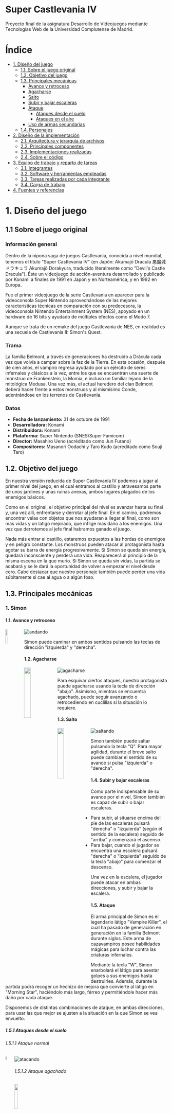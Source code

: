 # Super Castlevania IV
Proyecto final de la asignatura Desarrollo de Videojuegos mediante Tecnologías Web de la Universidad Complutense de Madrid.

# Índice

* [1. Diseño del juego](https://github.com/DVI-SC4/SuperCastlevania4#1-dise%C3%B1o-del-juego)
	* [1.1. Sobre el juego original](https://github.com/DVI-SC4/SuperCastlevania4#11-sobre-el-juego-original)
	* [1.2. Objetivo del juego](https://github.com/DVI-SC4/SuperCastlevania4#12-objetivo-del-juego) 
	* [1.3. Principales mecánicas](https://github.com/DVI-SC4/SuperCastlevania4#13-principales-mec%C3%A1nicas)
		* [Avance y retroceso](https://github.com/DVI-SC4/SuperCastlevania4#1-avance-y-retroceso)
		* [Agacharse](https://github.com/DVI-SC4/SuperCastlevania4#2-agacharse)
		* [Salto](https://github.com/DVI-SC4/SuperCastlevania4#3-salto)
		* [Subir y bajar escaleras](https://github.com/DVI-SC4/SuperCastlevania4#4-subir-y-bajar-escaleras)
		* [Ataque](https://github.com/DVI-SC4/SuperCastlevania4#5-ataque)
			*  [Ataques desde el suelo](https://github.com/DVI-SC4/SuperCastlevania4#51-ataques-desde-el-suelo)
			*  [Ataques en el aire](https://github.com/DVI-SC4/SuperCastlevania4#52-ataques-en-el-aire)
		* [Uso de armas secundarias](https://github.com/DVI-SC4/SuperCastlevania4#6-uso-de-armas-secundarias)  
	* [1.4. Personajes](https://github.com/DVI-SC4/SuperCastlevania4#14-personajes)
* [2. Diseño de la implementación](https://github.com/DVI-SC4/SuperCastlevania4#2-dise%C3%B1o-de-la-implementaci%C3%B3n)
	* [2.1. Arquitectura y jerarquía de archivos](https://github.com/DVI-SC4/SuperCastlevania4#21-arquitectura-y-jerarqu%C3%ADa-de-archivos)
	* [2.2. Principales componentes](https://github.com/DVI-SC4/SuperCastlevania4#22-principales-componentes)
	* [2.3. Implementaciones realizadas](https://github.com/DVI-SC4/SuperCastlevania4#23-implementaciones-realizadas)
	* [2.4. Sobre el código](https://github.com/DVI-SC4/SuperCastlevania4#24-sobre-el-c%C3%B3digo)
* [3. Equipo de trabajo y reparto de tareas](https://github.com/DVI-SC4/SuperCastlevania4#3-equipo-de-trabajo-y-reparto-de-tareas)
	* [3.1. Integrantes](https://github.com/DVI-SC4/SuperCastlevania4#31-integrantes)
	* [3.2. Software y herramientas empleadas](https://github.com/DVI-SC4/SuperCastlevania4#32-software-y-herramientas-empleadas)
	* [3.3. Tareas realizadas por cada integrante](https://github.com/DVI-SC4/SuperCastlevania4#33-tareas-realizadas-por-cada-integrante)
	* [3.4. Carga de trabajo](https://github.com/DVI-SC4/SuperCastlevania4#34-carga-de-trabajo)
* [4. Fuentes y referencias](https://github.com/DVI-SC4/SuperCastlevania4#4-fuentes-y-referencias)

# 1. Diseño del juego

## 1.1 Sobre el juego original

### Información general

Dentro de la nipona saga de juegos Castlevania, conocida a nivel mundial, tenemos el título "Super Castlevania IV" (en Japón: Akumajō Dracula 悪魔城ドラキュラ Akumajō Dorakyura, traducido literalmente como "Devil's Castle Dracula"). Éste un videojuego de acción-aventura desarrollado y publicado por Konami a finales de 1991 en Japón y en Norteamérica, y en 1992 en Europa. 

Fue el primer videojuego de la serie Castlevania en aparecer para la videoconsola Super Nintendo aprovechándose de las mejores características técnicas en comparación con su predecesora, la videoconsola Nintendo Entertainment System (NES), apoyado en un hardware de 16 bits y ayudado de múltiples efectos como el Modo 7.

Aunque se trata de un remake del juego Castlevania de NES, en realidad es una secuela de Castlevania II: Simon's Quest.

### Trama

La familia Belmont, a través de generaciones ha destruido a Drácula cada vez que volvía a campar sobre la faz de la Tierra. En esta ocasión, después de cien años, el vampiro regresa ayudado por un ejército de seres infernales y clásicos a la vez, entre los que se encuentran una suerte de monstruo de Frankenstein, la Momia, e incluso un familiar lejano de la mitológica Medusa. Una vez más, el actual heredero del clan Belmont deberá hacer frente a estos monstruos y al mismísimo Conde, adentrándose en los terrenos de Castlevania.

### Datos

* **Fecha de lanzamiento:** 31 de octubre de 1991
* **Desarrolladora:** Konami
* **Distribuidora:** Konami
* **Plataforma:** Super Nintendo (SNES/Super Famicom)
* **Director:** Masahiro Ueno (acréditado como Jun Furano)
* **Compositores:** Masanori Oodachi y Taro Kudo (acreditado como Souji Taro)
	
## 1.2. Objetivo del juego

En nuestra versión reducida de Super Castlevania IV podemos a jugar al primer nivel del juego, en el cual entramos al castillo y atravesamos parte de unos jardines y unas ruinas anexas, ambos lugares plagados de los enemigos básicos. 

Como en el original, el objetivo principal del nivel es avanzar hasta su final y, una vez allí, enfrentarse y derrotar al jefe final. En el camino, podremos encontrar velas con objetos que nos ayudaran a  llegar al final, como son mas vidas y un latigo mejorado, que inflige mas daño a los enemigos. Una vez que derrotemos al jefe final habramos ganado el juego.

Nada más entrar al castillo, estaremos expuestos a las hordas de enemigos y en peligro constante. Los monstruos pueden atacar al protagonista hasta agotar su barra de energía progresivamente. Si Simon se queda sin energía, quedará inconsciente y perderá una vida. Reaparecerá al principio de la misma escena en la que murio. Si Simon se queda sin vidas, la partida se acabará y se le dará la oportunidad de volver a empezar el nivel desde cero. Cabe destacar que nuestro personaje también puede perder una vida súbitamente si cae al agua o a algún foso.

## 1.3. Principales mecánicas

### 1. Simon

#### 1.1. Avance y retroceso

<img src="https://github.com/DVI-SC4/SuperCastlevania4/blob/master/Recursos%20memoria/Gu%C3%ADa%20de%20movimientos/movimiento/teclas_andando.png?raw=true" width="11%" align="left" />

![andando](https://github.com/DVI-SC4/SuperCastlevania4/blob/master/Recursos%20memoria/Gu%C3%ADa%20de%20movimientos/movimiento/andando.gif?raw=true)

Simon puede caminar en ambos sentidos pulsando las teclas de dirección "izquierda" y "derecha".

#### 1.2. Agacharse

<img src="https://github.com/DVI-SC4/SuperCastlevania4/blob/master/Recursos%20memoria/Gu%C3%ADa%20de%20movimientos/movimiento/teclas_agacharse.png?raw=true" width="20%" align="left"/>

![agacharse](https://github.com/DVI-SC4/SuperCastlevania4/blob/master/Recursos%20memoria/Gu%C3%ADa%20de%20movimientos/movimiento/agacharse.gif?raw=true)

Para esquivar ciertos ataques, nuestro protagonista puede agacharse usando la tecla de dirección "abajo". Asimismo, mientras se encuentra agachado, puede seguir avanzando o retrocediendo en cuclillas si la situación lo requiere.

#### 1.3. Salto

<img src="https://github.com/DVI-SC4/SuperCastlevania4/blob/master/Recursos%20memoria/Gu%C3%ADa%20de%20movimientos/movimiento/teclas_saltando.png?raw=true" width="20%" align="left"/>

![saltando](https://github.com/DVI-SC4/SuperCastlevania4/blob/master/Recursos%20memoria/Gu%C3%ADa%20de%20movimientos/movimiento/saltando.gif?raw=true)

Simon también puede saltar pulsando la tecla "Q". Para mayor agilidad, durante el breve salto puede cambiar el sentido de su avance si pulsa "izquierda" o "derecha".

#### 1.4. Subir y bajar escaleras

Como parte indispensable de su avance por el nivel, Simon también es capaz de subir o bajar escaleras. 
* Para subir, al situarse encima del pie de las escaleras pulsará "derecha" o "izquierda" (según el sentido de la escalera) seguido de "arriba" y comenzará el ascenso.
* Para bajar, cuando el jugador se encuentra una escalera pulsará "derecha" o "izquierda" seguido de la tecla "abajo" para comenzar el descenso.

Una vez en la escalera, el jugador puede atacar en ambas direcciones, y subir y bajar la escalera.

#### 1.5. Ataque

El arma principal de Simon es el legendario látigo "Vampire Killer", el cual ha pasado de generación en generación en la familia Belmont durante siglos. Este arma de cazavampiros posee habilidades mágicas para luchar contra las criaturas infernales. 

Mediante la tecla "W", Simon enarbolará el látigo para asestar golpes a sus enemigos hasta destruirles. Además, durante la partida podrá recoger un hechizo de mejora que convierte al látigo en "Morning Star", haciéndolo más largo, férreo y permitiéndole hacer más daño por cada ataque.

Disponemos de distintas combinaciones de ataque, en ambas direcciones, para usar las que mejor se ajusten a la situación en la que Simon se vea envuelto.

##### 1.5.1 Ataques desde el suelo

###### 1.5.1.1 Ataque normal

<img src="https://github.com/DVI-SC4/SuperCastlevania4/blob/master/Recursos%20memoria/Gu%C3%ADa%20de%20movimientos/teclas/W.png?raw=true" width="5%" align="left"/>

![atacando](https://github.com/DVI-SC4/SuperCastlevania4/blob/master/Recursos%20memoria/Gu%C3%ADa%20de%20movimientos/ataques%20en%20el%20suelo/atacando.gif?raw=true)

###### 1.5.1.2 Ataque agachado

<img src="https://github.com/DVI-SC4/SuperCastlevania4/blob/master/Recursos%20memoria/Gu%C3%ADa%20de%20movimientos/ataques%20en%20el%20suelo/teclas_atacando_agachado.png?raw=true" width="14%" />

![atacando_agachado](https://github.com/DVI-SC4/SuperCastlevania4/blob/master/Recursos%20memoria/Gu%C3%ADa%20de%20movimientos/ataques%20en%20el%20suelo/atacando_agachado.gif?raw=true)

###### 1.5.1.3 Ataque en vertical

<img src="https://github.com/DVI-SC4/SuperCastlevania4/blob/master/Recursos%20memoria/Gu%C3%ADa%20de%20movimientos/ataques%20en%20el%20suelo/teclas_atacando_vertical.png?raw=true" width="14%"/>

![atacando_haciarriba](https://github.com/DVI-SC4/SuperCastlevania4/blob/master/Recursos%20memoria/Gu%C3%ADa%20de%20movimientos/ataques%20en%20el%20suelo/atacando_vertical.gif?raw=true)

###### 1.5.1.4 Ataque en diagonal

<img src="https://github.com/DVI-SC4/SuperCastlevania4/blob/master/Recursos%20memoria/Gu%C3%ADa%20de%20movimientos/ataques%20en%20el%20suelo/teclas_ataque_diagonal.png?raw=true" width="24%"/>

![atacando_diagonal](https://github.com/DVI-SC4/SuperCastlevania4/blob/master/Recursos%20memoria/Gu%C3%ADa%20de%20movimientos/ataques%20en%20el%20suelo/ataque_diagonal.gif?raw=true)

##### 1.5.2 Ataques en el aire

###### 1.5.2.1 Ataque normal saltando

<img src="https://github.com/DVI-SC4/SuperCastlevania4/blob/master/Recursos%20memoria/Gu%C3%ADa%20de%20movimientos/ataques%20saltando/teclas_atacando_saltando.png?raw=true" width="24%" align="left"/>

![atacando_saltando](https://github.com/DVI-SC4/SuperCastlevania4/blob/master/Recursos%20memoria/Gu%C3%ADa%20de%20movimientos/ataques%20saltando/atacando_saltando.gif?raw=true)

###### 1.5.2.2 Ataque en vertical saltando

<img src="https://github.com/DVI-SC4/SuperCastlevania4/blob/master/Recursos%20memoria/Gu%C3%ADa%20de%20movimientos/ataques%20saltando/teclas_atacando_vertical_saltando.png?raw=true" width="24%" />

![atacando_verticalarriba_saltando](https://github.com/DVI-SC4/SuperCastlevania4/blob/master/Recursos%20memoria/Gu%C3%ADa%20de%20movimientos/ataques%20saltando/atacando_vertical_saltando.gif?raw=true)

###### 1.5.2.3 Ataque hacia abajo saltando

<img src="https://github.com/DVI-SC4/SuperCastlevania4/blob/master/Recursos%20memoria/Gu%C3%ADa%20de%20movimientos/ataques%20saltando/teclas_atacando_verticalabajo.png?raw=true" width="24%"/>

![atacando_verticalabajo_saltando](https://github.com/DVI-SC4/SuperCastlevania4/blob/master/Recursos%20memoria/Gu%C3%ADa%20de%20movimientos/ataques%20saltando/atacando_verticalabajo.gif?raw=true)

###### 1.5.2.4 Ataque en diagonal saltando

<img src="https://github.com/DVI-SC4/SuperCastlevania4/blob/master/Recursos%20memoria/Gu%C3%ADa%20de%20movimientos/ataques%20saltando/teclas_atacando_diagonalarriba_saltando.png?raw=true" width="24%" />

![atacando_diagonal_saltando](https://github.com/DVI-SC4/SuperCastlevania4/blob/master/Recursos%20memoria/Gu%C3%ADa%20de%20movimientos/ataques%20saltando/atacando_diagonalarriba_saltando.gif?raw=true)

###### 1.5.2.5 Ataque en diagonal hacia abajo saltando

<img src="https://github.com/DVI-SC4/SuperCastlevania4/blob/master/Recursos%20memoria/Gu%C3%ADa%20de%20movimientos/ataques%20saltando/teclas_atacando_diagonalabajo_saltando.png?raw=true" width="24%"/>

![atacando_diagonal_abajo_saltando](https://github.com/DVI-SC4/SuperCastlevania4/blob/master/Recursos%20memoria/Gu%C3%ADa%20de%20movimientos/ataques%20saltando/atacando_diagonalabajo_saltando.gif?raw=true)


### 2. Enemigos 

Tenemos dos enemigos basicos el esqueleto y el murcielago. En ambos casos necesitan dos golpes del latigo basico para morir y un golpe del latigo mejorado.

En el caso de que se choquen con Simon le quitaran un punto de salud, se hará inmune por un tiempo limitado y retrocederá un poco respecto a su posicion.

#### 2.1. Esqueleto

El esqueleto tiene la movilidad limitada, es decir, se mueve hacia la derecha y hacia la izquierda en un espacio limitado.

#### 2.2. Murcielago

El murcielago va por el aire volando hasta que se choque con una pared, que en ese caso cambiará la direccion.

### 3. Jefe Final

Como jefe final hemos elegido el propio del nivel, que es Rowdain. Este tiene 16 puntos de salud igual que Simon y le afecta el latigo igual que a los enemigos normales. Latigo normal quita y¡un punto de salud y latigo mejorado quitará dos puntos.

Cuando la salud del jefe llega a la mitad desmonta su montura y tenemos que enfrentarnos con un esqueleto, que cada cierto tiempo se teletransporta a un punto aleatorio del nivel. Para avisarnos de que se va a teletransportar este parpadea unas cuantas veces y despues se teletransporta.

Una vez que matamos al jefe, hemos ganado el juego.

### 4. HUD

A un lado del HUD podemos ver la putuacion obtenida, la salud de Simon y la salud del jefe final. y al otro lado tenemos el nivel y la escena en la que nos encontramos y las vidas.

### 5. Velas

Generan objetos que nos facilitan la jugabilidad del juego, estos objetos son vidas, y upgrade del latigo.

## 1.4. Personajes

### 1. Simon Belmont

![Simon Belmont](https://i.gifer.com/1Pu8.gif)

Simon es un reconocido cazador de vampiros del siglo XVII, y también el primero en aparecer y uno de los más reconocidos de los héroes de la saga Castlevania. Es heredero del clan Belmont y del afamado látigo Matavampiros (Vampire Killer), convirtiéndose en el más famoso cazador de vampiros. 

Nacido alrededor del año 1669, Simon creció escuchando las historias de sus grandes antepasados que habían derrotado a Drácula, junto con aquellos que lo ayudaron. Mientras se entrenaba en las habilidades del látigo, solía preguntarse cómo estaría a la altura de estos guerreros legendarios.

A la edad de 22 años en el año 1691, tendría la oportunidad de demostrar que era digno del legado de su familia. En el día de Pascua, 100 años después de que fue derrotado por Christopher Belmont, el conde Drácula regresaba de nuevo al mundo de los vivos. Simon estaba determinado a poner fin a la amenaza de este nuevo reinado de terror, y entró solo en el castillo de Drácula para enfrentar al conde.

Simon es bastante temerario e inclinado a forzar su camino a través de las situaciones adversas y para su aventura lleva un peto hecho de cuero, botas altas y una diadema de metal.

### 2. Enemigos

Tenemos dos enemigos basicos el esqueleto y el murcielago, de los cuales ya hemos explicado sus mecanicas anteriormente.

### 3. Jefe final

Y de jefe final hemos introducido a Rowdain que es un esqueleto montado sobre un esqueleto de animal. Cuando le hemos golpeado varias veces, nos pasamos a enfrentar a un esqueleto armado.

# 2. Diseño de la implementación

<img src="https://github.com/DVI-SC4/SuperCastlevania4/blob/master/Recursos%20memoria/arquitectura/estructura.png?raw=true" width="20%" />

Con la finalidad de mejorar la productividad a la hora de desarrollar y hacer mas sencillos los cambios que se puedan producir, hemos separado el codigo en archivos y los hemos tratado como si fueran modulos del propio Quintus, haciendo uso de su espacio de nombres.  

## 2.1 Arquitectura y jerarquía de archivos

Hemos separado el código por "módulos", asi todos los caracteres del juego se encuentran en la carpeta entidades, donde tambien estaran los componentes necesarios para estos. Todo lo relacionado con pantallas de carga, menues, etc. esta ubicado en otra carpeta y los archivos para la gestion de otro elementos clave del juego en otra carpeta.

Todo el codigo se carga desde un fichero principal (main.js), desde donde se hace la carga de los módulos de Quintus así como de los nuestros.

## 2.2 Principales componentes

El unico componente que se ha implementado es para los enemigos, que comparten ciertas mecanicas y era logico llevarlo a un punto común.

## 2.3 Implementaciones realizadas

* Pantalla de introducción

* Menú principal
	* Comenzar partida 	
	* Pantalla con los controles de Simon
	* Créditos
	
* Jugador principal
	* Sprites y animaciones	 
	* Movimientos básicos
	* Ataque y uso del látigo (arma principal)
	* Subir y bajar escaleras	

* Varias escenas del primer nivel del juego original
	* Logica entre el cambio de escenas
	* Seguimiento al jugador a traves del nivel

* Enemigos
	* Sprites y animaciones 
	* Movimiento
	* Lógica de ataque y salud

* Objetos recogibles
	* Vidas
	* Upgrade del latigo

* Jefe final del nivel
	* Sprites y animaciones
	* Movimientos basicos
	* Teletransporte
	* Logica de ataque y gestion de la salud

* HUD
	* Medidor de energía del protagonista
	* Medidor de energía del jefe de nivel
	* Vidas restantes
	* Puntos acumulados

# 3. Equipo de trabajo y reparto de tareas

## 3.1. Integrantes

* [César Godino Rodríguez](https://github.com/cloudgrey)
* [Carmen López Gonzalo](https://github.com/calope03)
* [Sergio Pino Holgado](https://github.com/sepino)

## 3.2 Software y herramientas empleadas

### Desarrollo, depuración y testeo
* [Quintus JavaScript HTML5 Game Engine](http://www.html5quintus.com)
* [Sublime Text](https://www.sublimetext.com)
* [JetBrains WebStorm](https://www.jetbrains.com/webstorm/)
* [Google Chrome](https://www.google.com/chrome/)
* [Mozilla Firefox](https://www.mozilla.org/en-US/firefox/)
* [Safari](https://www.apple.com/es/safari/)
* [GitHub Desktop](https://desktop.github.com)

### Obtención y preparación de sprites
* [OpenEmu (OS X)](http://openemu.org)
* [Pixelmator (OS X)](http://www.pixelmator.com/mac/)
* [Vista Previa (OS X)](https://support.apple.com/es-es/guide/preview/prvwd4a90e45/mac)
* [Adobe Photoshop](https://www.adobe.com/es/products/photoshop.html)

### Obtención y edición de sonido
* [Audacity](https://www.audacityteam.org)
* [VLC media player](https://www.videolan.org/vlc/index.html)

### Desarrollo de nivel
* [Adobe Photoshop](https://www.adobe.com/es/products/photoshop.html)
* [Tiled](https://thorbjorn.itch.io/tiled)

### Memoria y documento de alcance
* [MacDown (OS X)](https://macdown.uranusjr.com)
* [Sublime Text](https://www.sublimetext.com)

### Presentacion
* [Google Presentaciones](https://docs.google.com/presentation/u/0/)
* [Camtasia Studio](https://www.techsmith.com/video-editor.html)

## 3.3. Tareas realizadas por cada integrante

* César:
	* Preparación de sprites, jsons y animaciones por frames de Simon, con posiciones de avance, ataques, saltos, escaleras...
	* Limpieza y preparación de sprite de Simon avanzando agachado a partir de capturas de emulación.
	* Programación de lógica de Simon: avance, saltos, agacharse, ataques con los diferentes combos... excepto su mecánica de comportamiento en escaleras.
	* Obtención y conversión de efectos de sonido, extrayéndolos de la grabación de una emulación.
	* Obtención de música de fondo (para introduccción, menú, nivel y créditos).
	* Obtención de imágenes con el recorrido visual (mapa en "horizontal") de los distintos niveles.
	* Limpieza y preparación de sprites de los elementos del HUD y de las armas secundarias, a partir de capturas de pantalla de una emulación.
	* Preparación de sprites y jsons de elementos de interacción del primer nivel (velas, esfera final, etc.).
	* Preparación de sprites de objetos recogibles (mejora de látigo, carne, corazones, etc.).
	* Preparación de sprites y jsons de enemigos básicos (murciélago, esqueleto, bicéfalo, etc.) con posiciones de avance, ataques y muerte.
	* Redacción de la memoria
		* Sección 1.1 Sobre el juego original
		* Sección 1.2 Objetivo del juego	 
		* Sección 1.3 Principales mecánicas (con preparación y edición de los gifs y las imágenes de combinaciones de teclas).
		* Sección de Simon en 1.4 Personajes.
		* Sección 2.3 Implementaciones realizadas
		* Sección 3.2 Software y herramientas empleadas
		* Sección 4 Fuentes y referencias
	* Realización de la intro del juego con los logos de la UCM y FdI.
	* Realización del menú principal del juego, junto con el sprite animado del selector en forma de llama.
	* Realización de la sección de controles del personaje, junto a las capturas de las poses de Simon.
	* Realización de los créditos del juego junto con el sprite animado de Simon al final y composición de los mensajes con las letras oficiales del juego.
	* Preparación de las imágenes con letras para la pantalla de Game Over.
* Carmen:
	* Preparacion de los recursos necesarios para las diferentes escenas.
	* Realizacion de las diferentes escenas con Tiled.
	* Programacion de la logica del cambio de escenas.
	* Gestion del seguimiento de la camara al jugador en el juego.
	* Añadidos todos los elementos del juego y sus atributos opcionales en el mapa.
	* Control de Simon en las escaleras:
		* Escaleras de subida
		* Escaleras de bajada
		* Deteccion del fin de la escalera
		* Atacar en escalera
		* Moverse hacia arriba y hacia abajo en la escalera
	* Detalles en los enemigos
		* Limitacion del movimiento del esqueleto
		* Gestion de los golpes recibidos segun sea el latigo normal o el mejorado
	* Gestion de la inmunidad de Simon una vez golpeado.
	* Preparacion de los elementos del HUD
	* Programacion y gestion de los elementos del HUD:
		* Salud de Simon que se reduce cuando le atacan
		* Puntuacion del jugador que aumenta con cada enemigo eliminado
		* Vidas del jugador, que aumentan si las recoge
		* Muestra el nivel y la escena en la que nos encontramos
		* Salud del juefe del nivel
	* Creacion de las pantallas de Game Over y de You Win
	* Programacion de la logica de las velas con los objetos recogibles
		* Vidas
		* Upgrade del latigo
	* Programacion de la logica del movimiento del jefe final.
	* Revision y redaccion de la memoria: 
		* Mecanicas principales
		* Informacion de los personajes
		* Implementaciones realizadas

		
		
* Sergio:
	* Redaccion del documento de alcance.
	* Separación del codigo utilizando el espacio de nombres.
	* Reestructuración y ordenación de código en diferentes direcctorios del repositorio.
	* Preparacion de los sprites de los enemigos.
	* Codigo y animación para enemigo Skeleton.
	* Codigo y animación para enemigo Bat.
	* Creacion del componente enemy para Skeleton y Bat.
		* Gestion de las colisiones con el latigo y Simon.
	* Animacion de la llama que aparece al morir un enemigo.
	* Conversion .ogg a .mp3 para que sea compatible en todos los navegadores
	* Inclusion de los sonidos en el juego
		* Escenas 
		* Latigo
		* Muerte enemigo
	* Preparacion de los sprites del jefe final.
	* Codigo de las mecanicas basicas del jefe final.
	* Codigo y animacion para boss Rowdain.
	* Redaccion de la memoria
		* Diseño e implementacion
		* Arquitectura

## 3.4. Carga de trabajo

* César: 33%
* Carmen: 33%
* Sergio: 33%

# 4. Fuentes y referencias

## Recursos

* [CastlevaniaCrypt](http://www.castlevaniacrypt.com/cv4/maps)
* [CastlevaniaDungeon](https://castlevaniadungeon.net/games/scv4foreign.html)
* [SpritesIncCo](http://www.sprites-inc.co.uk/vania/OtherConsole/SCV4/)
* [ChapelOfResonance](http://www.chapelofresonance.com/media/scv4-rips.html)
* [The Spriters Resource](https://www.spriters-resource.com/snes/scstlevnia4/)
* [Icon Experience](https://www.iconexperience.com/v_collection/icons/?icon=keyboard)
* [VGMuseum](http://www.vgmuseum.com/mrp/multi/randomsprites.htm)
* [Nuestra propia extracción manual de sonidos y de algunos sprites a partir de un emulador]()

## Información general sobre el juego

* [Castlevania Wikia](http://es.castlevania.wikia.com/wiki/Simon_Belmont)
* [Super Castlevannia IV en Wikipedia](https://es.wikipedia.org/wiki/Super_Castlevania_IV)


